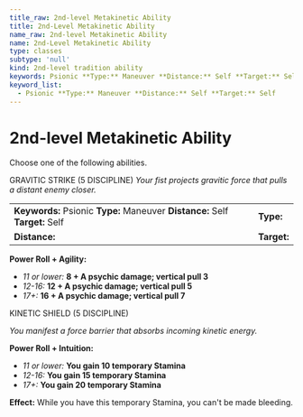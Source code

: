 ```yaml
---
title_raw: 2nd-level Metakinetic Ability
title: 2nd-Level Metakinetic Ability
name_raw: 2nd-level Metakinetic Ability
name: 2nd-Level Metakinetic Ability
type: classes
subtype: 'null'
kind: 2nd-level tradition ability
keywords: Psionic **Type:** Maneuver **Distance:** Self **Target:** Self
keyword_list:
  - Psionic **Type:** Maneuver **Distance:** Self **Target:** Self
---
```


# 2nd-level Metakinetic Ability

Choose one of the following abilities.

GRAVITIC STRIKE (5 DISCIPLINE) *Your fist projects gravitic force that pulls a distant enemy closer.*

|                                                                              |             |
| :--------------------------------------------------------------------------- | :---------- |
| **Keywords:** Psionic **Type:** Maneuver **Distance:** Self **Target:** Self | **Type:**   |
| **Distance:**                                                                | **Target:** |

**Power Roll + Agility:**

- *11 or lower:* **8 + A psychic damage; vertical pull 3**
- *12-16:* **12 + A psychic damage; vertical pull 5**
- *17+:* **16 + A psychic damage; vertical pull 7**

KINETIC SHIELD (5 DISCIPLINE)

*You manifest a force barrier that absorbs incoming kinetic energy.*

**Power Roll + Intuition:**

- *11 or lower:* **You gain 10 temporary Stamina**
- *12-16:* **You gain 15 temporary Stamina**
- *17+:* **You gain 20 temporary Stamina**

**Effect:** While you have this temporary Stamina, you can't be made bleeding.
